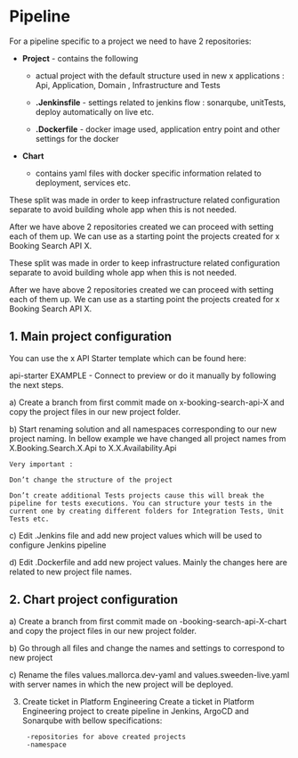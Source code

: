 # Pipeline

For a pipeline specific to a project we need to have 2 repositories:

* **Project** - contains the following

    * actual project with the default structure used in new x applications : Api, Application, Domain , Infrastructure and Tests 

    * **.Jenkinsfile** - settings related to jenkins flow : sonarqube, unitTests, deploy automatically on live etc.

    * **.Dockerfile** - docker image used, application entry point and other settings for the docker

* **Chart**

    * contains yaml files with docker specific information related to deployment, services etc.

These split was made in order to keep infrastructure related configuration separate to avoid building whole app when this is not needed. 

After we have above 2 repositories created we can proceed with setting each of them up. We can use as a starting point the projects created for x Booking Search API X.

These split was made in order to keep infrastructure related configuration separate to avoid building whole app when this is not needed. 

After we have above 2 repositories created we can proceed with setting each of them up. We can use as a starting point the projects created for x Booking Search API X.
## 1. Main project configuration

 

You can use the x API Starter template which can be found here: 

api-starter EXAMPLE - Connect to preview or do it manually by following the next steps.

 

a) Create a branch from first commit made on x-booking-search-api-X and copy the project files in our new project folder.

b) Start renaming solution and all namespaces corresponding to our new project naming. In bellow example we have changed all project names from X.Booking.Search.X.Api to X.X.Availability.Api

    Very important : 

    Don’t change the structure of the project

    Don’t create additional Tests projects cause this will break the pipeline for tests executions. You can structure your tests in the current one by creating different folders for Integration Tests, Unit Tests etc.

c) Edit .Jenkins file and add new project values which will be used to configure Jenkins pipeline

d) Edit .Dockerfile and add new project values. Mainly the changes here are related to new project file names. 

 
## 2. Chart project configuration

a) Create a branch from first commit made on -booking-search-api-X-chart and copy the project files in our new project folder.

b) Go through all files and change the names and settings to correspond to new project

c) Rename the files values.mallorca.dev-yaml and values.sweeden-live.yaml with server names in which the new project will be deployed.

3. Create ticket in Platform Engineering
Create a ticket in Platform Engineering project to create pipeline in Jenkins, ArgoCD and Sonarqube with bellow specifications: 

        -repositories for above created projects
        -namespace